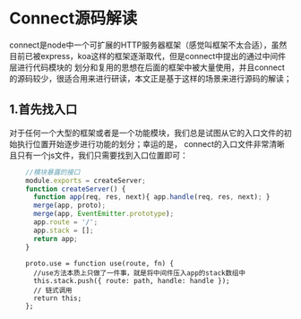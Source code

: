 # Connect源码解读

  connect是node中一个可扩展的HTTP服务器框架（感觉叫框架不太合适），虽然目前已被express，koa这样的框架逐渐取代，但是connect中提出的通过中间件层进行代码模块的
  划分和复用的思想在后面的框架中被大量使用，并且connect的源码较少，很适合用来进行研读，本文正是基于这样的场景来进行源码的解读；

## 1.首先找入口
   对于任何一个大型的框架或者是一个功能模块，我们总是试图从它的入口文件的初始执行位置开始逐步进行功能的划分；幸运的是，
   connect的入口文件非常清晰且只有一个js文件，我们只需要找到入口位置即可：

```javascript
    //模块暴露的接口
    module.exports = createServer;
    function createServer() {
      function app(req, res, next){ app.handle(req, res, next); }
      merge(app, proto);
      merge(app, EventEmitter.prototype);
      app.route = '/';
      app.stack = [];
      return app;
    }
```

```
    proto.use = function use(route, fn) {
      //use方法本质上只做了一件事，就是将中间件压入app的stack数组中
      this.stack.push({ route: path, handle: handle });
      // 链式调用
      return this;
    };
```

